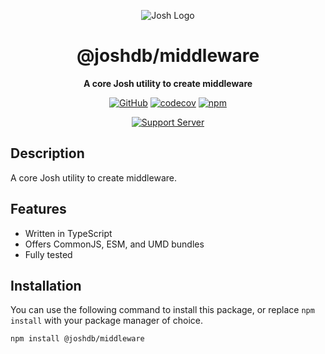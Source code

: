 <div align="center">

![Josh Logo](https://evie.codes/josh-light.png)

# @joshdb/middleware

**A core Josh utility to create middleware**

[![GitHub](https://img.shields.io/github/license/josh-development/utilities)](https://github.com/josh-development/utilities/blob/main/LICENSE.md)
[![codecov](https://codecov.io/gh/josh-development/utilities/branch/main/graph/badge.svg?token=JnJcjxqT3k)](https://codecov.io/gh/josh-development/utilities)
[![npm](https://img.shields.io/npm/v/@joshdb/middleware?color=crimson&logo=npm&style=flat-square)](https://www.npmjs.com/package/@joshdb/middleware)

[![Support Server](https://discord.com/api/guilds/298508738623438848/embed.png?style=banner2)](https://discord.gg/N7ZKH3P)

</div>

## Description

A core Josh utility to create middleware.

## Features

- Written in TypeScript
- Offers CommonJS, ESM, and UMD bundles
- Fully tested

## Installation

You can use the following command to install this package, or replace `npm install` with your package manager of choice.

```sh
npm install @joshdb/middleware
```
